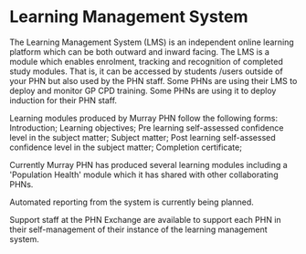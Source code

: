 # Learning Management System

The Learning Management System (LMS) is an independent online learning platform which can be both outward and inward facing. The LMS is a module which enables enrolment, tracking and recognition of completed study modules. That is, it can be accessed by students /users outside of your PHN but also used by the PHN staff.   Some PHNs are using their LMS to deploy and monitor GP CPD training. Some PHNs are using it to deploy induction for their PHN staff.

Learning modules produced by Murray PHN follow the following forms:
 Introduction;
 Learning objectives;
 Pre learning self-assessed confidence level in the subject matter;
 Subject matter;
 Post learning self-assessed confidence level in the subject matter;
 Completion certificate;

Currently Murray PHN has produced several learning modules including a 'Population Health' module which it has shared with other collaborating PHNs.

Automated reporting from the system is currently being planned.

<!-- To review the Murray PHN LMS please [CLICK HERE](https://murrayphn.myjoomlalms.com/),  and for more details re the LMS [CLICK HERE](https://www.joomlalms.com/). -->

Support staff at the PHN Exchange are available to support each PHN in their self-management of their instance of the learning management system.
